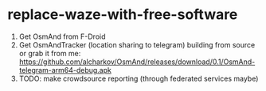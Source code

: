 # replace-waze-with-free-software
1. Get OsmAnd from F-Droid
2. Get OsmAndTracker (location sharing to telegram) building from source or grab it from me: https://github.com/alcharkov/OsmAnd/releases/download/0.1/OsmAnd-telegram-arm64-debug.apk
3. TODO: make crowdsource reporting (through federated services maybe)
